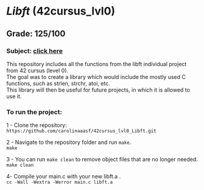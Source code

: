# *Libft* (42cursus_lvl0)
## Grade: 125/100
### Subject: [click here](Extras/en.subject.pdf)

This repository includes all the functions from the libft individual project from 42 cursus (level 0).<br />
The goal was to create a library which would include the mostly used C functions, such as strlen, strchr, atoi, etc.<br />
This library will then be useful for future projects, in which it is allowed to use it.<br />

### To run the project:
1 - Clone the repository:<br />
`https://github.com/carolinaaasf/42cursus_lvl0_Libft.git`

2 - Navigate to the repository folder and run `make`.<br />
`make`<br />

3 - You can run `make clean` to remove object files that are no longer needed.<br />
`make clean` <br />

4- Compile your main.c with your new libft.a .<br />
`cc -Wall -Wextra -Werror main.c libft.a`


